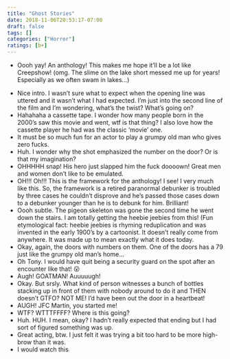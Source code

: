 ```yaml
---
title: "Ghost Stories"
date: 2018-11-06T20:53:17-07:00
draft: false
tags: []
categories: ["Horror"]
ratings: [b+]
---
```


* Oooh yay! An anthology! This makes me hope it’ll be a lot like Creepshow! (omg. The slime on the lake short messed me up for years! Especially as we often swam in lakes…)
<!--more-->
* Nice intro. I wasn’t sure what to expect when the opening line was uttered and it wasn’t what I had expected. I’m just into the second line of the film and I’m wondering, what’s the twist? What’s going on?
* Hahahaha a cassette tape. I wonder how many people born in the 2000’s saw this movie and went, wtf is that thing? I also love how the cassette player he had was the classic ‘movie’ one.
* It must be so much fun for an actor to play a grumpy old man who gives zero fucks.
* Huh. I wonder why the shot emphasized the number on the door? Or is that my imagination?
* OHHHHH snap! His hero just slapped him the fuck doooown! Great men and women don’t like to be emulated.
* OH!!! Oh!!! This is the framework for the anthology! I see! I very much like this. So, the framework is a retired paranormal debunker is troubled by three cases he couldn’t disprove and he’s passed those cases down to a debunker younger than he is to debunk for him. Brilliant!
* Oooh subtle. The pigeon skeleton was gone the second time he went down the stairs. I am totally getting the heebie jeebies from this! (Fun etymological fact: heebie jeebies is rhyming reduplication and was invented in the early 1900’s by a cartoonist. It doesn’t really come from anywhere. It was made up to mean exactly what it does today.
* Okay, again, the doors with numbers on them. One of the doors has a 79 just like the grumpy old man’s home…
* Oh Tony. I would have quit being a security guard on the spot after an encounter like that! 😮
* Augh! GOATMAN! Auuuuugh!
* Okay. But srsly. What kind of person witnesses a bunch of bottles stacking up in front of them with nobody around to do it and THEN doesn’t GTFO? NOT ME! I’d have been out the door in a heartbeat!
* AUGH! JFC Martin, you started me!
* WTF? WTTTFFFF? Where is this going?
* Huh. HUH. I mean, okay? I hadn’t really expected that ending but I had sort of figured something was up.
* Great acting, btw. I just felt it was trying a bit too hard to be more high-brow than it was.
* I would watch this 
